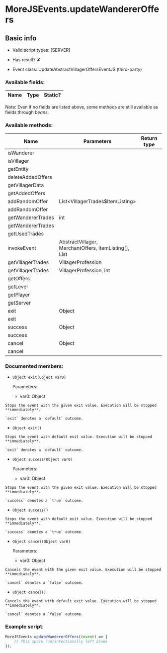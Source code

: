 # MoreJSEvents.updateWandererOffers

## Basic info

- Valid script types: [SERVER]

- Has result? ✘

- Event class: UpdateAbstractVillagerOffersEventJS (third-party)

### Available fields:

| Name | Type | Static? |
| ---- | ---- | ------- |

Note: Even if no fields are listed above, some methods are still available as fields through *beans*.

### Available methods:

| Name | Parameters | Return type | Static? |
| ---- | ---------- | ----------- | ------- |
| isWanderer |  |  | boolean | ✘ |
| isVillager |  |  | boolean | ✘ |
| getEntity |  |  | Entity | ✘ |
| deleteAddedOffers |  |  | void | ✘ |
| getVillagerData |  |  | VillagerData | ✘ |
| getAddedOffers |  |  | Collection<MerchantOffer> | ✘ |
| addRandomOffer | List<VillagerTrades$ItemListing> |  | MerchantOffer | ✘ |
| addRandomOffer |  |  | MerchantOffer | ✘ |
| getWandererTrades | int |  | List<VillagerTrades$ItemListing> | ✘ |
| getWandererTrades |  |  | List<VillagerTrades$ItemListing> | ✘ |
| getUsedTrades |  |  | List<VillagerTrades$ItemListing> | ✘ |
| invokeEvent | AbstractVillager, MerchantOffers, ItemListing[], List<MerchantOffer> |  | void | ✔ |
| getVillagerTrades | VillagerProfession |  | List<VillagerTrades$ItemListing> | ✘ |
| getVillagerTrades | VillagerProfession, int |  | List<VillagerTrades$ItemListing> | ✘ |
| getOffers |  |  | MerchantOffers | ✘ |
| getLevel |  |  | Level | ✘ |
| getPlayer |  |  | Player | ✘ |
| getServer |  |  | MinecraftServer | ✘ |
| exit | Object |  | Object | ✘ |
| exit |  |  | Object | ✘ |
| success | Object |  | Object | ✘ |
| success |  |  | Object | ✘ |
| cancel | Object |  | Object | ✘ |
| cancel |  |  | Object | ✘ |


### Documented members:

- `Object exit(Object var0)`

  Parameters:
  - var0: Object

```
Stops the event with the given exit value. Execution will be stopped **immediately**.

`exit` denotes a `default` outcome.
```

- `Object exit()`
```
Stops the event with default exit value. Execution will be stopped **immediately**.

`exit` denotes a `default` outcome.
```

- `Object success(Object var0)`

  Parameters:
  - var0: Object

```
Stops the event with the given exit value. Execution will be stopped **immediately**.

`success` denotes a `true` outcome.
```

- `Object success()`
```
Stops the event with default exit value. Execution will be stopped **immediately**.

`success` denotes a `true` outcome.
```

- `Object cancel(Object var0)`

  Parameters:
  - var0: Object

```
Cancels the event with the given exit value. Execution will be stopped **immediately**.

`cancel` denotes a `false` outcome.
```

- `Object cancel()`
```
Cancels the event with default exit value. Execution will be stopped **immediately**.

`cancel` denotes a `false` outcome.
```



### Example script:

```js
MoreJSEvents.updateWandererOffers((event) => {
	// This space (un)intentionally left blank
});
```

